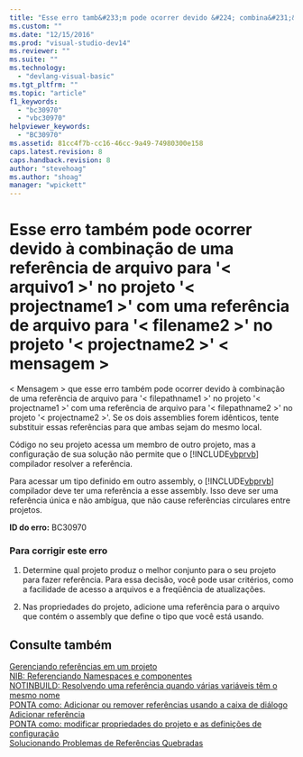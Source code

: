 ```yaml
---
title: "Esse erro tamb&#233;m pode ocorrer devido &#224; combina&#231;&#227;o de uma refer&#234;ncia de arquivo para &#39;&lt; arquivo1 &gt;&#39; no projeto &#39;&lt; projectname1 &gt;&#39; com uma refer&#234;ncia de arquivo para &#39;&lt; filename2 &gt;&#39; no projeto &#39;&lt; projectname2 &gt;&#39; &lt; mensagem &gt; | Microsoft Docs"
ms.custom: ""
ms.date: "12/15/2016"
ms.prod: "visual-studio-dev14"
ms.reviewer: ""
ms.suite: ""
ms.technology: 
  - "devlang-visual-basic"
ms.tgt_pltfrm: ""
ms.topic: "article"
f1_keywords: 
  - "bc30970"
  - "vbc30970"
helpviewer_keywords: 
  - "BC30970"
ms.assetid: 81cc4f7b-cc16-46cc-9a49-74980300e158
caps.latest.revision: 8
caps.handback.revision: 8
author: "stevehoag"
ms.author: "shoag"
manager: "wpickett"
---
```

# Esse erro tamb&#233;m pode ocorrer devido &#224; combina&#231;&#227;o de uma refer&#234;ncia de arquivo para &#39;&lt; arquivo1 &gt;&#39; no projeto &#39;&lt; projectname1 &gt;&#39; com uma refer&#234;ncia de arquivo para &#39;&lt; filename2 &gt;&#39; no projeto &#39;&lt; projectname2 &gt;&#39; &lt; mensagem &gt;
\< Mensagem \> que esse erro também pode ocorrer devido à combinação de uma referência de arquivo para '\< filepathname1 \>' no projeto '\< projectname1 \>' com uma referência de arquivo para '\< filepathname2 \>' no projeto '\< projectname2 \>'.  Se os dois assemblies forem idênticos, tente substituir essas referências para que ambas sejam do mesmo local.  
  
 Código no seu projeto acessa um membro de outro projeto, mas a configuração de sua solução não permite que o [!INCLUDE[vbprvb](../../csharp/programming-guide/concepts/linq/includes/vbprvb_md.md)] compilador resolver a referência.  
  
 Para acessar um tipo definido em outro assembly, o [!INCLUDE[vbprvb](../../csharp/programming-guide/concepts/linq/includes/vbprvb_md.md)] compilador deve ter uma referência a esse assembly. Isso deve ser uma referência única e não ambígua, que não cause referências circulares entre projetos.  
  
 **ID do erro:** BC30970  
  
### Para corrigir este erro  
  
1.  Determine qual projeto produz o melhor conjunto para o seu projeto para fazer referência. Para essa decisão, você pode usar critérios, como a facilidade de acesso a arquivos e a freqüência de atualizações.  
  
2.  Nas propriedades do projeto, adicione uma referência para o arquivo que contém o assembly que define o tipo que você está usando.  
  
## Consulte também  
 [Gerenciando referências em um projeto](/visual-studio/ide/managing-references-in-a-project)   
 [NIB: Referenciando Namespaces e componentes](http://msdn.microsoft.com/pt-br/568fa759-796b-44cd-bf5e-1cf8de6e38fd)   
 [NOTINBUILD: Resolvendo uma referência quando várias variáveis têm o mesmo nome](http://msdn.microsoft.com/pt-br/9601e39f-1911-44e1-ace5-3f6e090408b9)   
 [PONTA como: Adicionar ou remover referências usando a caixa de diálogo Adicionar referência](http://msdn.microsoft.com/pt-br/3bd75d61-f00c-47c0-86a2-dd1f20e231c9)   
 [PONTA como: modificar propriedades do projeto e as definições de configuração](http://msdn.microsoft.com/pt-br/e7184bc5-2f2b-4b4f-aa9a-3ecfcbc48b67)   
 [Solucionando Problemas de Referências Quebradas](/visual-studio/ide/troubleshooting-broken-references)